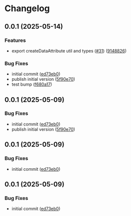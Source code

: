 # Changelog

## 0.0.1 (2025-05-14)


### Features

* export createDataAttribute util and types ([#31](https://github.com/sanity-io/sanity-sveltekit/issues/31)) ([9148826](https://github.com/sanity-io/sanity-sveltekit/commit/9148826fb17cae4a731d2c3be6e24e4bdfdffad0))


### Bug Fixes

* initial commit ([ed73eb0](https://github.com/sanity-io/sanity-sveltekit/commit/ed73eb0e96e4695d033372014c020a29ebd3bed9))
* publish initial version ([5f90e70](https://github.com/sanity-io/sanity-sveltekit/commit/5f90e7072e6f1ff3142cd7bec030534de2d2e50c))
* test bump ([f680a17](https://github.com/sanity-io/sanity-sveltekit/commit/f680a171032430d2a33f4c233c02c6e192bd8ed2))

## 0.0.1 (2025-05-09)


### Bug Fixes

* initial commit ([ed73eb0](https://github.com/sanity-io/sanity-sveltekit/commit/ed73eb0e96e4695d033372014c020a29ebd3bed9))
* publish initial version ([5f90e70](https://github.com/sanity-io/sanity-sveltekit/commit/5f90e7072e6f1ff3142cd7bec030534de2d2e50c))

## 0.0.1 (2025-05-09)


### Bug Fixes

* initial commit ([ed73eb0](https://github.com/sanity-io/sanity-sveltekit/commit/ed73eb0e96e4695d033372014c020a29ebd3bed9))

## 0.0.1 (2025-05-09)


### Bug Fixes

* initial commit ([ed73eb0](https://github.com/sanity-io/sanity-sveltekit/commit/ed73eb0e96e4695d033372014c020a29ebd3bed9))
